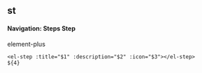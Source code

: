 ## st
#### Navigation: Steps Step
element-plus <el-step>
```
<el-step :title="$1" :description="$2" :icon="$3"></el-step>
${4}
```